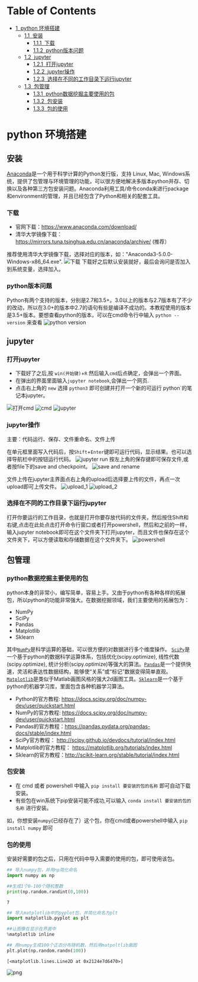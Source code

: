 
 # Table of Contents
<div class="toc" style="margin-top: 1em;"><ul class="toc-item" id="toc-level0"><li><span><a href="#python-环境搭建" data-toc-modified-id="python-环境搭建-1"><span class="toc-item-num">1&nbsp;&nbsp;</span>python 环境搭建</a></span><ul class="toc-item"><li><span><a href="#安装" data-toc-modified-id="安装-1.1"><span class="toc-item-num">1.1&nbsp;&nbsp;</span>安装</a></span><ul class="toc-item"><li><span><a href="#下载" data-toc-modified-id="下载-1.1.1"><span class="toc-item-num">1.1.1&nbsp;&nbsp;</span>下载</a></span></li><li><span><a href="#python版本问题" data-toc-modified-id="python版本问题-1.1.2"><span class="toc-item-num">1.1.2&nbsp;&nbsp;</span>python版本问题</a></span></li></ul></li><li><span><a href="#jupyter" data-toc-modified-id="jupyter-1.2"><span class="toc-item-num">1.2&nbsp;&nbsp;</span>jupyter</a></span><ul class="toc-item"><li><span><a href="#打开jupyter" data-toc-modified-id="打开jupyter-1.2.1"><span class="toc-item-num">1.2.1&nbsp;&nbsp;</span>打开jupyter</a></span></li><li><span><a href="#jupyter操作" data-toc-modified-id="jupyter操作-1.2.2"><span class="toc-item-num">1.2.2&nbsp;&nbsp;</span>jupyter操作</a></span></li><li><span><a href="#选择在不同的工作目录下运行jupyter" data-toc-modified-id="选择在不同的工作目录下运行jupyter-1.2.3"><span class="toc-item-num">1.2.3&nbsp;&nbsp;</span>选择在不同的工作目录下运行jupyter</a></span></li></ul></li><li><span><a href="#包管理" data-toc-modified-id="包管理-1.3"><span class="toc-item-num">1.3&nbsp;&nbsp;</span>包管理</a></span><ul class="toc-item"><li><span><a href="#python数据挖掘主要使用的包" data-toc-modified-id="python数据挖掘主要使用的包-1.3.1"><span class="toc-item-num">1.3.1&nbsp;&nbsp;</span>python数据挖掘主要使用的包</a></span></li><li><span><a href="#包安装" data-toc-modified-id="包安装-1.3.2"><span class="toc-item-num">1.3.2&nbsp;&nbsp;</span>包安装</a></span></li><li><span><a href="#包的使用" data-toc-modified-id="包的使用-1.3.3"><span class="toc-item-num">1.3.3&nbsp;&nbsp;</span>包的使用</a></span></li></ul></li></ul></li></ul></div>

# python 环境搭建


## 安装

[Anaconda](https://www.anaconda.com/)是一个用于科学计算的Python发行版，支持 Linux, Mac, Windows系统，提供了包管理与环境管理的功能，可以很方便地解决多版本python并存、切换以及各种第三方包安装问题。Anaconda利用工具/命令conda来进行package和environment的管理，并且已经包含了Python和相关的配套工具。

### 下载
- 官网下载：https://www.anaconda.com/download/
- 清华大学镜像下载：https://mirrors.tuna.tsinghua.edu.cn/anaconda/archive/ (推荐）

推荐使用清华大学镜像下载，选择对应的版本，如："Anaconda3-5.0.0-Windows-x86_64.exe".
![下载](./fig/1.png)
下载好之后默认安装就好，最后会询问是否加入到系统变量，选择加入。

### python版本问题

Python有两个支持的版本，分别是2.7和3.5+。3.0以上的版本与2.7版本有了不少的改动，所以在3.0+的版本中2.7的语句有些是编译不成功的。本教程使用的版本是3.5+版本。要想查看python的版本，可以在cmd命令行中输入 `python --version` 来查看 ![python version](./fig/10.png)


## jupyter

### 打开jupyter

- 下载好了之后,按 `win(开始键)`+`R` 然后输入`cmd`后点确定，会弹出一个界面。
- 在弹出的界面里面输入`jupyter notebook`,会弹出一个网页.
- 点击右上角的 `new` 选择 `python3` 即可创建并打开一个新的可运行 python`的笔记本jupyter。

![打开cmd](./fig/2.png) ![cmd](./fig/3.png) ![jupyter](./fig/4.png)

### jupyter操作

主要：代码运行、保存、文件重命名、文件上传

在单元框里面写入代码后，按`Shift`+`Enter`键即可运行代码，显示结果。也可以选择导航栏中的按钮运行代码。
![jupyter run](./fig/5.png)
按左上角的保存键即可保存文件,或者按file下的save and checkpoint。
![save and rename](./fig/6.png)

文件上传在jupyter主界面点右上角的upload后选择要上传的文件，再点一次upload即可上传文件。
![upload_1](./fig/7.png) ![upload_2](./fig/8.png)

### 选择在不同的工作目录下运行jupyter
打开你要运行的工作目录，也就是打开你要存放代码的文件夹，然后按住Shift和右键,点击在此处点击打开命令行窗口或者打开powershell，然后和之前的一样，输入jupyter notebook即可在这个文件夹下打开jupyter，而且文件也保存在这个文件夹下，可以方便读取和存储数据在这个文件夹下。
![powershell](./fig/9.png)

## 包管理

### python数据挖掘主要使用的包
python本身的非常小，编写简单，容易上手。又由于python有各种各样的拓展包，所以python的功能非常强大。在数据挖掘领域，我们主要使用的拓展包为：
 - NumPy
 - SciPy
 - Pandas
 - Matplotlib
 - Sklearn


 其中[`NumPy`](http://www.numpy.org/)是科学运算的基础，可以很方便的对数据进行多个维度操作。 [`SciPy`](https://www.scipy.org/)是一个基于python的数据科学运算体系，包括优化(scipy.optimize), 线性代数(scipy.optimize), 统计分析(scipy.optimize)等强大的算法。[`Pandas`](https://pandas.pydata.org/)是一个提供快速，灵活和表达性数据结构，能够使“关系”或“标记”数据变得简单直观。[`Matplotlib`](https://matplotlib.org/)是类似于Matlab画图风格的强大2d画图工具。[`Sklearn`](http://scikit-learn.org/)是一个基于python的机器学习库，里面包含各种机器学习算法。


- Python的官方教程: https://docs.scipy.org/doc/numpy-dev/user/quickstart.html
- NumPy的官方教程: https://docs.scipy.org/doc/numpy-dev/user/quickstart.html
- Pandas的官方教程：https://pandas.pydata.org/pandas-docs/stable/index.html
- SciPy官方教程： http://scipy.github.io/devdocs/tutorial/index.html
- Matplotlib的官方教程： https://matplotlib.org/tutorials/index.html
- Sklearn的官方教程：http://scikit-learn.org/stable/tutorial/index.html

### 包安装

- 在 cmd 或者 powershell 中输入 `pip install 要安装的包的名称` 即可自动下载安装。
- 有些包在win系统下pip安装可能不成功,可以输入 `conda install 要安装的包的名称` 进行安装。

如，你想安装`numpy`(已经存在了）这个包，你在cmd或者powershell中输入 `pip install numpy` 即可

### 包的使用
安装好需要的包之后，只用在代码中导入需要的使用的包，即可使用该包。


```python
## 导入numpy包，并用np简化命名
import numpy as np

##生成1个0-100个随机整数
print(np.random.randint(0,100))
```

    7



```python
## 导入matplotlib中的pyplot包，并简化命名为plt
import matplotlib.pyplot as plt

##让图像在显示在界面中
%matplotlib inline

## 用numpy生成100个正态分布随机数，然后用matpoltlib画图
plt.plot(np.random.randn(100))
```




    [<matplotlib.lines.Line2D at 0x2124e7d6470>]




![png](./fig/output_18_1.png)
